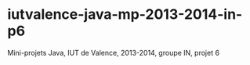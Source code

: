 iutvalence-java-mp-2013-2014-in-p6
==================================

Mini-projets Java, IUT de Valence, 2013-2014, groupe IN, projet 6
